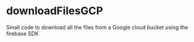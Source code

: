 # downloadFilesGCP
Small code to download all the files from a Google cloud bucket using the firebase SDK
